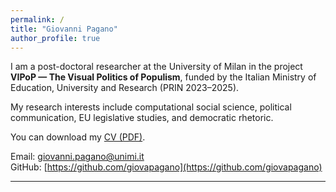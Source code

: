 ```yaml
---
permalink: /
title: "Giovanni Pagano"
author_profile: true
---
```


I am a post-doctoral researcher at the University of Milan in the project **VIPoP — The Visual Politics of Populism**, funded by the Italian Ministry of Education, University and Research (PRIN 2023–2025).

My research interests include computational social science, political communication, EU legislative studies, and democratic rhetoric.

You can download my [CV (PDF)](/files/Giovanni_Pagano_CV.pdf).

Email: [giovanni.pagano@unimi.it](mailto:giovanni.pagano@unimi.it)  
GitHub: [https://github.com/giovapagano](https://github.com/giovapagano)

---
